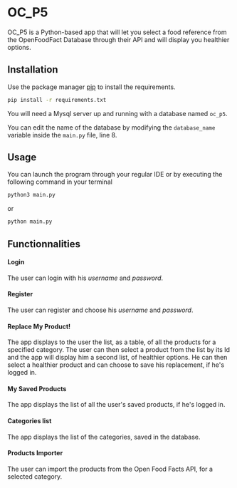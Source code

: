 # OC_P5

OC_P5 is a Python-based app that will let you select a food reference from the OpenFoodFact Database through their API and will display you healthier options.

## Installation

Use the package manager [pip](https://pip.pypa.io/en/stable/) to install the requirements.

```bash
pip install -r requirements.txt
```

You will need a Mysql server up and running with a database named ```oc_p5```.

You can edit the name of the database by modifying the ```database_name``` variable inside the ```main.py``` file, line 8.

## Usage

You can launch the program through your regular IDE or by executing the following command in your terminal
```bash
python3 main.py
```
or
```bash
python main.py
```

## Functionnalities

#### Login

The user can login with his *username* and *password*.

#### Register

The user can register and choose his *username* and *password*.

#### Replace My Product!

The app displays to the user the list, as a table, of all the products for a specified category.
The user can then select a product from the list by its Id and the app will display him a second list, of healthier options.
He can then select a healthier product and can choose to save his replacement, if he's logged in.

#### My Saved Products

The app displays the list of all the user's saved products, if he's logged in.

#### Categories list

The app displays the list of the categories, saved in the database.

#### Products Importer

The user can import the products from the Open Food Facts API, for a selected category.